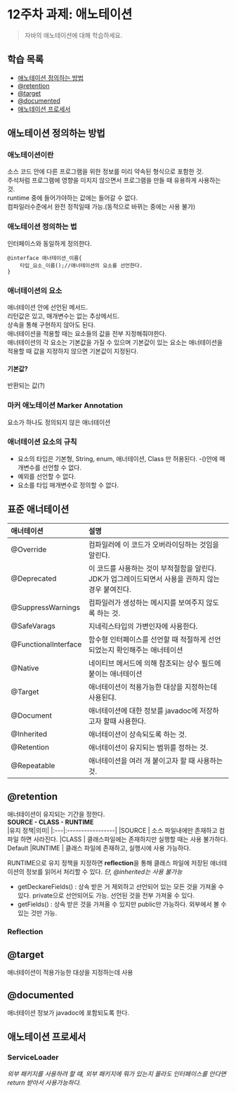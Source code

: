 # 12주차 과제: 애노테이션
> 자바의 애노테이션에 대해 학습하세요.
## 학습 목록 
- [애노테이션 정의하는 방법](#애노테이션_정의하는_방법)
- [@retention](#@retention)
- [@target](#@target)
- [@documented](#@documented)
- [애노테이션 프로세서](#애노테이션_프로세서)


## 애노테이션 정의하는 방법
### 애노테이션이란
소스 코드 안에 다른 프로그램을 위한 정보를 미리 약속된 형식으로 포함한 것.  
주석처럼 프로그램에 영향을 미치지 않으면서 프로그램을 만들 때 유용하게 사용하는 것.  
runtime 중에 들어가야하는 값에는 들어갈 수 없다.  
컴파일러수준에서 완전 정적일때 가능.(동적으로 바뀌는 중에는 사용 불가)  

### 애노테이션 정의하는 법
인터페이스와 동일하게 정의한다.
```
@interface 애너테이션_이름{
    타입_요소_이름();//애너테이션의 요소를 선언한다.
}
```
### 애너테이션의 요소
애너테이션 안에 선언된 메서드.  
리턴값은 있고, 매개변수는 없는 추상메서드.  
상속을 통해 구현하지 않아도 된다.  
애너테이션을 적용할 때는 요소들의 값을 전부 지정해줘야한다.  
애너테이션의 각 요소는 기본값을 가질 수 있으며 기본값이 있는 요소는 애너테이션을 적용할 때 값을 지정하지 않으면 기본값이 지정된다.
#### 기본값?
반환되는 값(?)
### 마커 애노테이션 Marker Annotation
요소가 하나도 정의되지 않은 애너테이션
### 애너테이션 요소의 규칙
- 요소의 타입은 기본형, String, enum, 애너테이션, Class 만 허용된다.
-()안에 매개변수를 선언할 수 없다.
- 예외를 선언할 수 없다.
- 요소를 타입 매개변수로 정의할 수 없다.
## 표준 애너테이션
|애너테이션|설명|
|:---|:---|
|@Override|컴파일러에 이 코드가 오버라이딩하는 것임을 알린다.
|@Deprecated | 이 코드를 사용하는 것이 부적절함을 알린다. JDK가 업그레이드되면서 사용을 권하지 않는 경우 붙여진다.
|@SuppressWarnings|컴파일러가 생성하는 메시지를 보여주지 않도록 하는 것.
|@SafeVarags|지네릭스타입의 가변인자에 사용한다.
|@FunctionalInterface|함수형 인터페이스를 선언할 때 적절하게 선언되었는지 확인해주는 애너테이션
|@Native|네이티브 메서드에 의해 참조되는 상수 필드에 붙이는 애너테이션
|@Target|애너테이션이 적용가능한 대상을 지정하는데 사용된댜.
|@Document|애너테이션에 대한 정보를 javadoc에 저장하고자 할때 사용한다.
|@Inherited|애너테이션이 상속되도록 하는 것.
|@Retention|애너테이션이 유지되는 범위를 정하는 것.
|@Repeatable|애너테이션을 여러 개 붙이고자 할 때 사용하는 것.
## @retention
애너테이션이 유지되는 기간을 정한다.  
**SOURCE - CLASS - RUNTIME**  
|유지 정책|의미|
|:---|:-----------------|
|SOURCE | 소스 파일내에만 존재하고 컴파일 하면 사라진다.
|CLASS | 클래스파일에는 존재하지만 실행할 때는 사용 불가하다. Default
|RUNTIME | 클래스 파일에 존재하고, 실행시에 사용 가능하다.

RUNTIME으로 유지 정책을 지정하면  **reflection**을 통해 클래스 파일에 저장된 애너테이션의 정보를 읽어서 처리할 수 있다.
*단, @inherited는 사용 불가능*
- getDeckareFields() : 상속 받은 거 제외하고 선언되어 있는 모든 것을 가져올 수 있다. private으로 선언되어도 가능. 선언된 것을 전부 가져올 수 있다.
- getFields() : 상속 받은 것을 가져올 수 있지만 public만 가능하다. 외부에서 볼 수 있는 것만 가능.

### Reflection
## @target
애너테이션이 적용가능한 대상을 지정하는데 사용
## @documented
애너테이션 정보가 javadoc에 포함되도록 한다.

## 애노테이션 프로세서
### ServiceLoader
*외부 패키지를 사용하려 할 떄, 외부 패키지에 뭐가 있는지 몰라도 인터페이스를 안다면  return 받아서 사용가능하다.*
